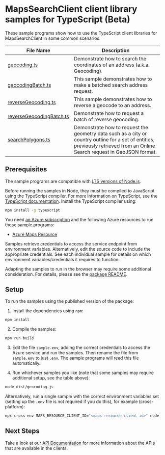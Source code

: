 # MapsSearchClient client library samples for TypeScript (Beta)

These sample programs show how to use the TypeScript client libraries for MapsSearchClient in some common scenarios.

| **File Name**                                     | **Description**                                                                                                                                                             |
| ------------------------------------------------- | --------------------------------------------------------------------------------------------------------------------------------------------------------------------------- |
| [geocoding.ts][geocoding]                         | Demonstrate how to search the coordinates of an address (a.k.a. Geocoding).                                                                                                 |
| [geocodingBatch.ts][geocodingbatch]               | This sample demonstrates how to make a batched search address request.                                                                                                      |
| [reverseGeocoding.ts][reversegeocoding]           | This sample demonstrates how to reverse a geocode to an address.                                                                                                            |
| [reverseGeocodingBatch.ts][reversegeocodingbatch] | Demonstrate how to request a batch of reverse geocoding.                                                                                                                    |
| [searchPolygons.ts][searchpolygons]               | Demonstrate how to request the geometry data such as a city or country outline for a set of entities, previously retrieved from an Online Search request in GeoJSON format. |

## Prerequisites

The sample programs are compatible with [LTS versions of Node.js](https://github.com/nodejs/release#release-schedule).

Before running the samples in Node, they must be compiled to JavaScript using the TypeScript compiler. For more information on TypeScript, see the [TypeScript documentation][typescript]. Install the TypeScript compiler using:

```bash
npm install -g typescript
```

You need [an Azure subscription][freesub] and the following Azure resources to run these sample programs:

- [Azure Maps Resource][createinstance_azuremapsresource]

Samples retrieve credentials to access the service endpoint from environment variables. Alternatively, edit the source code to include the appropriate credentials. See each individual sample for details on which environment variables/credentials it requires to function.

Adapting the samples to run in the browser may require some additional consideration. For details, please see the [package README][package].

## Setup

To run the samples using the published version of the package:

1. Install the dependencies using `npm`:

```bash
npm install
```

2. Compile the samples:

```bash
npm run build
```

3. Edit the file `sample.env`, adding the correct credentials to access the Azure service and run the samples. Then rename the file from `sample.env` to just `.env`. The sample programs will read this file automatically.

4. Run whichever samples you like (note that some samples may require additional setup, see the table above):

```bash
node dist/geocoding.js
```

Alternatively, run a single sample with the correct environment variables set (setting up the `.env` file is not required if you do this), for example (cross-platform):

```bash
npx cross-env MAPS_RESOURCE_CLIENT_ID="<maps resource client id>" node dist/geocoding.js
```

## Next Steps

Take a look at our [API Documentation][apiref] for more information about the APIs that are available in the clients.

[geocoding]: https://github.com/Azure/azure-sdk-for-js/blob/main/sdk/maps/maps-search-rest/samples/v2-beta/typescript/src/geocoding.ts
[geocodingbatch]: https://github.com/Azure/azure-sdk-for-js/blob/main/sdk/maps/maps-search-rest/samples/v2-beta/typescript/src/geocodingBatch.ts
[reversegeocoding]: https://github.com/Azure/azure-sdk-for-js/blob/main/sdk/maps/maps-search-rest/samples/v2-beta/typescript/src/reverseGeocoding.ts
[reversegeocodingbatch]: https://github.com/Azure/azure-sdk-for-js/blob/main/sdk/maps/maps-search-rest/samples/v2-beta/typescript/src/reverseGeocodingBatch.ts
[searchpolygons]: https://github.com/Azure/azure-sdk-for-js/blob/main/sdk/maps/maps-search-rest/samples/v2-beta/typescript/src/searchPolygons.ts
[apiref]: https://docs.microsoft.com/javascript/api/@azure-rest/maps-search
[freesub]: https://azure.microsoft.com/free/
[createinstance_azuremapsresource]: https://docs.microsoft.com/azure/azure-maps/how-to-create-template
[package]: https://github.com/Azure/azure-sdk-for-js/tree/main/sdk/maps/maps-search-rest/README.md
[typescript]: https://www.typescriptlang.org/docs/home.html
